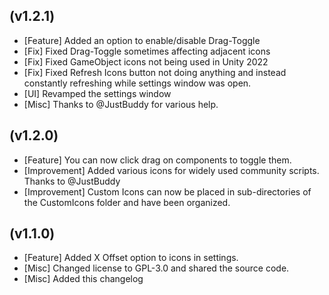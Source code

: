 (v1.2.1)
--------
- [Feature] Added an option to enable/disable Drag-Toggle
- [Fix] Fixed Drag-Toggle sometimes affecting adjacent icons
- [Fix] Fixed GameObject icons not being used in Unity 2022
- [Fix] Fixed Refresh Icons button not doing anything and instead constantly refreshing while settings window was open.
- [UI] Revamped the settings window
- [Misc] Thanks to @JustBuddy for various help.

(v1.2.0)
--------
- [Feature] You can now click drag on components to toggle them.
- [Improvement] Added various icons for widely used community scripts. Thanks to @JustBuddy
- [Improvement] Custom Icons can now be placed in sub-directories of the CustomIcons folder and have been organized.

(v1.1.0)
--------
- [Feature] Added X Offset option to icons in settings.
- [Misc] Changed license to GPL-3.0 and shared the source code.
- [Misc] Added this changelog